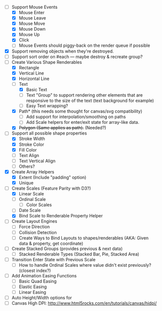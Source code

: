 - [ ] Support Mouse Events
  - [X] Mouse Enter
  - [X] Mouse Leave
  - [X] Mouse Move
  - [X] Mouse Down
  - [X] Mouse Up
  - [X] Click
  - [ ] Mouse Events should piggy-back on the render queue if possible
- [X] Support removing objects when they're destroyed.
- [ ] Support sort order on #each — maybe destroy & recreate group?
- [ ] Create Various Shape Renderables
  - [X] Rectangle
  - [X] Vertical Line
  - [X] Horizontal Line
  - [ ] Text
    - [X] Basic Text
    - [ ] Text "Group" to support rendering other elements that are
          responsive to the size of the text (text background for example)
    - [ ] Easy Text wrapping?
  - [X] Path* (this needs some thought for canvas/svg compatibility)
    - [ ] Add support for interpolation/smoothing on paths
    - [ ] Add Scale helpers for enter/exit state for array-like data.
  - [X] ~~Polygon (Same applies as path).~~ (Needed?)
- [ ] Support all possible shape properties
  - [X] Stroke Width
  - [X] Stroke Color
  - [X] Fill Color
  - [ ] Text Align
  - [ ] Text Vertical Align
  - [ ] Others?
- [X] Create Array Helpers
  - [X] Extent (Include "padding" option)
  - [X] Unique
- [ ] Create Scales (Feature Parity with D3?)
  - [X] Linear Scale
  - [ ] Ordinal Scale
    - [ ] Color Scales
  - [ ] Date Scale
  - [X] Bind Scale to Renderable Property Helper
- [ ] Create Layout Engines
  - [ ] Force Direction
  - [ ] Collision Detection
  - [ ] Create Ways to Bind Layouts to shapes/renderables (AKA: Given data & property, get
        coordinate)
- [ ] Create Stacked Groups (provides previous & next data)
  - [ ] Stacked Renderable Types (Stacked Bar, Pie, Stacked Area)
- [ ] Transition Enter State with Previous Scale
  - [ ] How to handle Ordinal Scales where value didn't exist previously? (closest index?)
- [ ] Add Animation Easing Functions
  - [ ] Basic Quad Easing
  - [ ] Elastic Easing
  - [ ] Linear Easing
- [ ] Auto Height/Width options for
- [ ] Canvas High DPI: http://www.html5rocks.com/en/tutorials/canvas/hidpi/